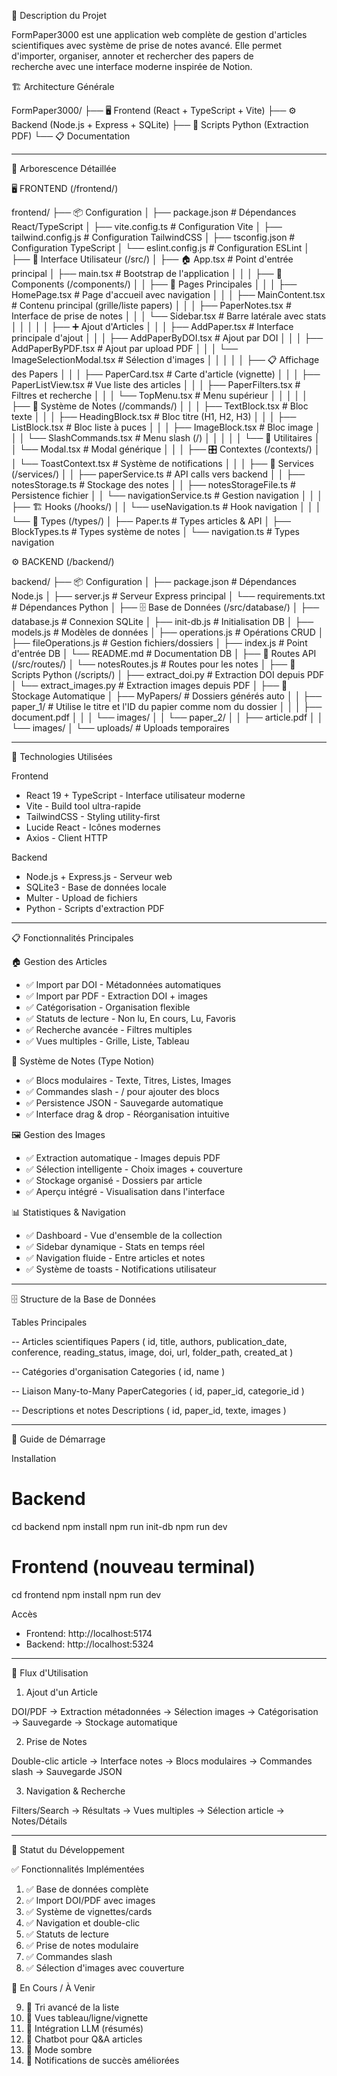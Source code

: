 🎯 Description du Projet

  FormPaper3000 est une application web complète de gestion d'articles scientifiques avec système de
  prise de notes avancé. Elle permet d'importer, organiser, annoter et rechercher des papers de     
  recherche avec une interface moderne inspirée de Notion.

  🏗️ Architecture Générale

  FormPaper3000/
  ├── 🖥️ Frontend (React + TypeScript + Vite)
  ├── ⚙️ Backend (Node.js + Express + SQLite)
  ├── 📄 Scripts Python (Extraction PDF)
  └── 📋 Documentation

  ---
  📁 Arborescence Détaillée

  🖥️ FRONTEND  (/frontend/)

  frontend/
  ├── 📦 Configuration
  │   ├── package.json              # Dépendances React/TypeScript
  │   ├── vite.config.ts            # Configuration Vite
  │   ├── tailwind.config.js        # Configuration TailwindCSS
  │   ├── tsconfig.json             # Configuration TypeScript
  │   └── eslint.config.js          # Configuration ESLint
  │
  ├── 🎨 Interface Utilisateur (/src/)
  │   ├── 🏠 App.tsx                # Point d'entrée principal
  │   ├── main.tsx                  # Bootstrap de l'application
  │   │
  │   ├── 🧩 Components (/components/)
  │   │   ├── 📄 Pages Principales
  │   │   │   ├── HomePage.tsx      # Page d'accueil avec navigation
  │   │   │   ├── MainContent.tsx   # Contenu principal (grille/liste papers)
  │   │   │   ├── PaperNotes.tsx    # Interface de prise de notes
  │   │   │   └── Sidebar.tsx       # Barre latérale avec stats
  │   │   │
  │   │   ├── ➕ Ajout d'Articles
  │   │   │   ├── AddPaper.tsx      # Interface principale d'ajout
  │   │   │   ├── AddPaperByDOI.tsx # Ajout par DOI
  │   │   │   ├── AddPaperByPDF.tsx # Ajout par upload PDF
  │   │   │   └── ImageSelectionModal.tsx # Sélection d'images
  │   │   │
  │   │   ├── 📋 Affichage des Papers
  │   │   │   ├── PaperCard.tsx     # Carte d'article (vignette)
  │   │   │   ├── PaperListView.tsx # Vue liste des articles
  │   │   │   ├── PaperFilters.tsx  # Filtres et recherche
  │   │   │   └── TopMenu.tsx       # Menu supérieur
  │   │   │
  │   │   ├── 📝 Système de Notes (/commands/)
  │   │   │   ├── TextBlock.tsx     # Bloc texte
  │   │   │   ├── HeadingBlock.tsx  # Bloc titre (H1, H2, H3)
  │   │   │   ├── ListBlock.tsx     # Bloc liste à puces
  │   │   │   ├── ImageBlock.tsx    # Bloc image
  │   │   │   └── SlashCommands.tsx # Menu slash (/)
  │   │   │
  │   │   └── 🔧 Utilitaires
  │   │       └── Modal.tsx         # Modal générique
  │   │
  │   ├── 🎛️ Contextes (/contexts/)
  │   │   └── ToastContext.tsx      # Système de notifications
  │   │
  │   ├── 🔗 Services (/services/)
  │   │   ├── paperService.ts       # API calls vers backend
  │   │   ├── notesStorage.ts       # Stockage des notes
  │   │   ├── notesStorageFile.ts   # Persistence fichier
  │   │   └── navigationService.ts  # Gestion navigation
  │   │
  │   ├── 🏗️ Hooks (/hooks/)
  │   │   └── useNavigation.ts      # Hook navigation
  │   │
  │   └── 📐 Types (/types/)
  │       ├── Paper.ts              # Types articles & API
  │       ├── BlockTypes.ts         # Types système de notes
  │       └── navigation.ts         # Types navigation

  ⚙️ BACKEND (/backend/)

  backend/
  ├── 📦 Configuration
  │   ├── package.json              # Dépendances Node.js
  │   ├── server.js                 # Serveur Express principal
  │   └── requirements.txt          # Dépendances Python
  │
  ├── 🗄️ Base de Données (/src/database/)
  │   ├── database.js               # Connexion SQLite
  │   ├── init-db.js               # Initialisation DB
  │   ├── models.js                # Modèles de données
  │   ├── operations.js            # Opérations CRUD
  │   ├── fileOperations.js        # Gestion fichiers/dossiers
  │   ├── index.js                 # Point d'entrée DB
  │   └── README.md                # Documentation DB
  │
  ├── 🔌 Routes API (/src/routes/)
  │   └── notesRoutes.js           # Routes pour les notes
  │
  ├── 🐍 Scripts Python (/scripts/)
  │   ├── extract_doi.py          # Extraction DOI depuis PDF
  │   └── extract_images.py       # Extraction images depuis PDF
  │
  ├── 📁 Stockage Automatique
  │   ├── MyPapers/               # Dossiers générés auto
  │   │   ├── paper_1/            # Utilise le titre et l'ID du papier comme nom du dossier
  │   │   │   ├── document.pdf
  │   │   │   └── images/
  │   │   └── paper_2/
  │   │       ├── article.pdf
  │   │       └── images/
  │   └── uploads/                # Uploads temporaires

  ---
  🔧 Technologies Utilisées

  Frontend

  - React 19 + TypeScript - Interface utilisateur moderne
  - Vite - Build tool ultra-rapide
  - TailwindCSS - Styling utility-first
  - Lucide React - Icônes modernes
  - Axios - Client HTTP

  Backend

  - Node.js + Express.js - Serveur web
  - SQLite3 - Base de données locale
  - Multer - Upload de fichiers
  - Python - Scripts d'extraction PDF

  ---
  📋 Fonctionnalités Principales

  🏠 Gestion des Articles

  - ✅ Import par DOI - Métadonnées automatiques
  - ✅ Import par PDF - Extraction DOI + images
  - ✅ Catégorisation - Organisation flexible
  - ✅ Statuts de lecture - Non lu, En cours, Lu, Favoris
  - ✅ Recherche avancée - Filtres multiples
  - ✅ Vues multiples - Grille, Liste, Tableau

  📝 Système de Notes (Type Notion)

  - ✅ Blocs modulaires - Texte, Titres, Listes, Images
  - ✅ Commandes slash - / pour ajouter des blocs
  - ✅ Persistence JSON - Sauvegarde automatique
  - ✅ Interface drag & drop - Réorganisation intuitive

  🖼️ Gestion des Images

  - ✅ Extraction automatique - Images depuis PDF
  - ✅ Sélection intelligente - Choix images + couverture
  - ✅ Stockage organisé - Dossiers par article
  - ✅ Aperçu intégré - Visualisation dans l'interface

  📊 Statistiques & Navigation

  - ✅ Dashboard - Vue d'ensemble de la collection
  - ✅ Sidebar dynamique - Stats en temps réel
  - ✅ Navigation fluide - Entre articles et notes
  - ✅ Système de toasts - Notifications utilisateur

  ---
  🗄️ Structure de la Base de Données

  Tables Principales

  -- Articles scientifiques
  Papers (
    id, title, authors, publication_date, conference,
    reading_status, image, doi, url, folder_path, created_at
  )

  -- Catégories d'organisation
  Categories (
    id, name
  )

  -- Liaison Many-to-Many
  PaperCategories (
    id, paper_id, categorie_id
  )

  -- Descriptions et notes
  Descriptions (
    id, paper_id, texte, images
  )

  ---
  🚀 Guide de Démarrage

  Installation

  # Backend
  cd backend
  npm install
  npm run init-db
  npm run dev

  # Frontend (nouveau terminal)
  cd frontend
  npm install
  npm run dev

  Accès

  - Frontend: http://localhost:5174
  - Backend: http://localhost:5324

  ---
  🔄 Flux d'Utilisation

  1. Ajout d'un Article

  DOI/PDF → Extraction métadonnées → Sélection images →
  Catégorisation → Sauvegarde → Stockage automatique

  2. Prise de Notes

  Double-clic article → Interface notes → Blocs modulaires →
  Commandes slash → Sauvegarde JSON

  3. Navigation & Recherche

  Filters/Search → Résultats → Vues multiples →
  Sélection article → Notes/Détails

  ---
  📝 Statut du Développement

  ✅ Fonctionnalités Implémentées

  1. ✅ Base de données complète
  2. ✅ Import DOI/PDF avec images
  3. ✅ Système de vignettes/cards
  4. ✅ Navigation et double-clic
  5. ✅ Statuts de lecture
  6. ✅ Prise de notes modulaire
  7. ✅ Commandes slash
  8. ✅ Sélection d'images avec couverture

  🔄 En Cours / À Venir

  9. 🔄 Tri avancé de la liste
  10. 🔄 Vues tableau/ligne/vignette
  11. 🔄 Intégration LLM (résumés)
  12. 🔄 Chatbot pour Q&A articles
  13. 🔄 Mode sombre
  14. 🔄 Notifications de succès améliorées